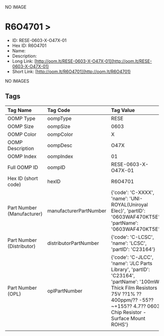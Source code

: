


  
NO IMAGE  
# R6O4701 > 

- ID: RESE-0603-X-O47X-01
- Hex ID: R6O4701
- Name: 
- Description: 
- Long Link: [http://oom.lt/RESE-0603-X-O47X-01](http://oom.lt/RESE-0603-X-O47X-01)
- Short Link: [http://oom.lt/R6O4701](http://oom.lt/R6O4701)
  
NO IMAGES  
## Tags
  

|Tag Name|Tag Code|Tag Value|
| :--- | :--- | :--- |
|OOMP Type|oompType|RESE|
|OOMP Size|oompSize|0603|
|OOMP Color|oompColor|X|
|OOMP Description|oompDesc|O47X|
|OOMP Index|oompIndex|01|
|Full OOMP ID|oompID|RESE-0603-X-O47X-01|
|Hex ID (short code)|hexID|R6O4701|
|Part Number (Manufacturer)|manufacturerPartNumber|{'code': 'C-XXXX', 'name': 'UNI-ROYAL(Uniroyal Elec)', 'partID': '0603WAF470KT5E', 'partName': '0603WAF470KT5E'}|
|Part Number (Distributor)|distributorPartNumber|{'code': 'C-LCSC', 'name': 'LCSC', 'partID': 'C23164'}|
|Part Number (OPL)|oplPartNumber|{'code': 'C-JLCC', 'name': 'JLC Parts Library', 'partID': 'C23164', 'partName': '100mW Thick Film Resistors 75V ??1% ??400ppm/?? -55??~+155?? 4.7?? 0603  Chip Resistor - Surface Mount ROHS'}|
||||
